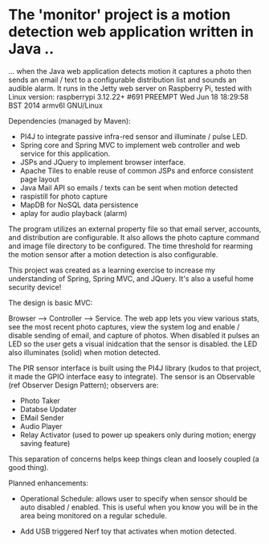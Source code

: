 The 'monitor' project is a motion detection web application written in Java ..
=======

... when the Java web application detects motion it captures a photo then sends an email / text to a configurable 
distribution list and sounds an audible alarm.  It runs in the Jetty web server on Raspberry Pi, tested with Linux version:
  raspberrypi 3.12.22+ #691 PREEMPT Wed Jun 18 18:29:58 BST 2014 armv6l GNU/Linux

Dependencies (managed by Maven):
- PI4J to integrate passive infra-red sensor and illuminate / pulse LED.
- Spring core and Spring MVC to implement web controller and web service for this application.
- JSPs and JQuery to implement browser interface.
- Apache Tiles to enable reuse of common JSPs and enforce consistent page layout
- Java Mail API so emails / texts can be sent when motion detected
- raspistill for photo capture
- MapDB for NoSQL data persistence
- aplay for audio playback (alarm)

The program utilizes an external property file so that email server, accounts, and  distribution are configurable.  It also allows the photo capture command and image file directory to be configured.  The time threshold for rearming the motion sensor after a motion detection is also configurable.

This project was created as a learning exercise to increase my understanding of Spring, Spring MVC, and JQuery.  It's also a useful home security device!

The design is basic MVC:

Browser --> Controller --> Service.  The web app lets you view various stats, see the most recent photo captures,
view the system log and enable / disable sending of email, and capture of photos.  When disabled it pulses an LED so 
the user gets a visual inidcation that the sensor is disabled.  the LED also illuminates (solid) when motion detected.

The PIR sensor interface is built using the PI4J library (kudos to that project, it made the GPIO interface easy to integrate).  The sensor is an Observable (ref Observer Design Pattern); observers are:
   - Photo Taker
   - Databse Updater
   - EMail Sender
   - Audio Player
   - Relay Activator (used to power up speakers only during motion; energy saving feature)

This separation of concerns helps keep things clean and loosely coupled (a good thing).

Planned enhancements:

- Operational Schedule: allows user to specify when sensor should be auto disabled / enabled.  This is 
  useful when you know you will be in the area being monitored on a regular schedule.
  
- Add USB triggered Nerf toy that activates when motion detected.
